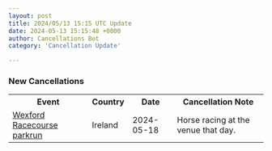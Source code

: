 ```yaml
---
layout: post
title: 2024/05/13 15:15 UTC Update
date: 2024-05-13 15:15:48 +0000
author: Cancellations Bot
category: 'Cancellation Update'

---
```


<h3>New Cancellations</h3>
<div class='hscrollable'>
<table style='width: 100%'>
    <tr>
        <th>Event</th>
        <th>Country</th>
        <th>Date</th>
        <th>Cancellation Note</th>
    </tr>
    <tr>
        <td><a href="https://www.parkrun.ie/wexfordracecourse">Wexford Racecourse parkrun</a></td>
        <td>Ireland</td>
        <td>2024-05-18</td>
        <td>Horse racing at the venue that day.</td>
    </tr>
</table>
</div>
